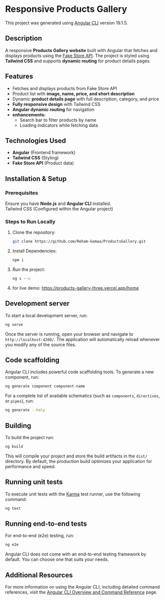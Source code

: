 # Responsive Products Gallery

This project was generated using [Angular CLI](https://github.com/angular/angular-cli) version 19.1.5. 

## Description  
A responsive **Products Gallery website** built with Angular that fetches and displays products using the [Fake Store API](https://fakestoreapi.com/products). The project is styled using **Tailwind CSS** and supports **dynamic routing** for product details pages.  

## Features  
- Fetches and displays products from Fake Store API  
- Product list with **image, name, price, and short description**  
- Dynamic **product details page** with full description, category, and price  
- **Fully responsive design** with Tailwind CSS  
- **Angular dynamic routing** for navigation  
- **enhancements:**  
  - Search bar to filter products by name  
  - Loading indicators while fetching data  

## Technologies Used  
- **Angular** (Frontend framework)  
- **Tailwind CSS** (Styling)  
- **Fake Store API** (Product data)  

## Installation & Setup  

### Prerequisites  
Ensure you have **Node.js** and **Angular CLI** installed.  
Tailwind CSS (Configured within the Angular project)


### Steps to Run Locally  
1. Clone the repository:  
   ```bash
   git clone https://github.com/Reham-Gomaa/ProductsGallery.git

2. Install Dependencies:
    ```cmd terminal
    npm i

3. Run the project:
    ```cmd terminal
    ng s --o

4. for live demo:
    https://products-gallery-three.vercel.app/home


## Development server

To start a local development server, run:

```bash
ng serve
```

Once the server is running, open your browser and navigate to `http://localhost:4200/`. The application will automatically reload whenever you modify any of the source files.

## Code scaffolding

Angular CLI includes powerful code scaffolding tools. To generate a new component, run:

```bash
ng generate component component-name
```

For a complete list of available schematics (such as `components`, `directives`, or `pipes`), run:

```bash
ng generate --help
```

## Building

To build the project run:

```bash
ng build
```

This will compile your project and store the build artifacts in the `dist/` directory. By default, the production build optimizes your application for performance and speed.

## Running unit tests

To execute unit tests with the [Karma](https://karma-runner.github.io) test runner, use the following command:

```bash
ng test
```

## Running end-to-end tests

For end-to-end (e2e) testing, run:

```bash
ng e2e
```

Angular CLI does not come with an end-to-end testing framework by default. You can choose one that suits your needs.

## Additional Resources

For more information on using the Angular CLI, including detailed command references, visit the [Angular CLI Overview and Command Reference](https://angular.dev/tools/cli) page.
